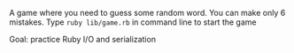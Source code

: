 A game where you need to guess some random word. You can make only 6 mistakes.
Type `ruby lib/game.rb` in command line to start the game

Goal: practice Ruby I/O and serialization
